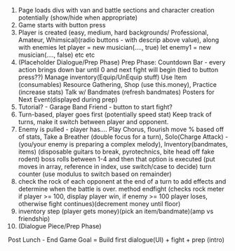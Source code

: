 1. Page loads
  divs with van and battle sections and character creation potentially (show/hide when appropriate)
2. Game starts with button press
3. Player is created (easy, medium, hard backgrounds/ Professional, Amateur, Whimsical)(radio buttons - with descrip above value), along with enemies
  let player = new musician(...., true)
  let enemy1 = new musician(...., false)
  etc etc
4. (Placeholder Dialogue/Prep Phase) 
  Prep Phase: Countdown Bar - every action brings down bar until 0 and next fight will begin (tied to button press??)
  Manage inventory(Equip/UnEquip stuff) Use Item (consumables) Resource Gathering, Shop (use this.money), Practice (increase stats) Talk w/ Bandmates (refresh bandmates)
  Posters for Next Event(displayed during prep)
5. Tutorial? - Garage Band Friend - button to start fight?
6. Turn-based, player goes first (potentially speed stat)
  Keep track of turns, make it switch between player and opponent.
7. Enemy is pulled - player has....
  Play Chorus, flourish move % based off of stats, Take a Breather (double focus for a turn),
  Solo(Charge Attack) - (you/your enemy is preparing a complex melody), Inventory(bandmates, items) (disposable guitars to break, pyrotechnics, bite head off fake rodent)
  boss rolls between 1-4 and then that option is executed (put moves in array, reference in index, use switch/case to decide) turn counter (use modulus to switch based on remainder)
8. check the rock of each opponent at the end of a turn to add effects and determine when the battle is over.
method endfight (checks rock meter if player >= 100, display player win, if enemy >= 100 player loses, otherwise fight continues)(decrement money until floor)
9. inventory step (player gets money)(pick an item/bandmate)(amp vs friendship)
10. (Dialogue Piece/Prep Phase)


Post Lunch - 
End Game Goal = Build first dialogue(UI) + fight + prep (intro)

